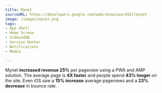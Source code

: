 ```yaml
---
title: Mynet
sourceURL: https://developers.google.com/web/showcase/2017/mynet
image: /images/mynet.png
tags:
- App Shell
- Home Screen
- IndexedDB
- Service Worker
- Notifications
- Media

---
```


Mynet **increased revenue 25%** per pageview using a PWA and AMP solution. The average page is **4X faster** and people spend **43% longer** on the site. Even iOS saw a **15% increase** average pageviews and a **23% decrease** in bounce rate.
